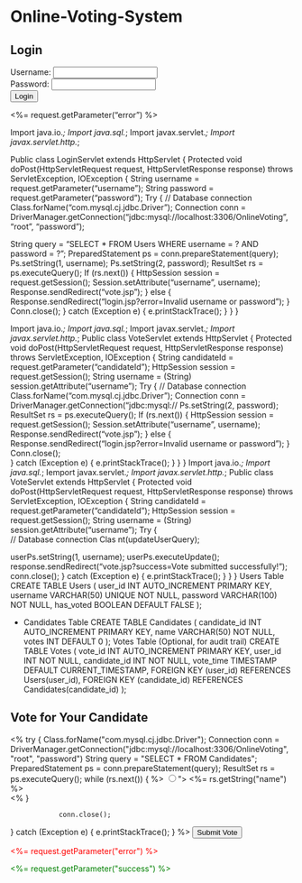 # Online-Voting-System
<!DOCTYPE html> 
<html> 
<head> 
    <title>Login</title> 
</head> 
<body> 
    <h2>Login</h2> 
    <form action=”LoginServlet” method=”post”> 
        <label>Username:</label> 
        <input type=”text” name=”username” required><br> 
        <label>Password:</label> 
        <input type=”password” name=”password” required><br> 
        <button type=”submit”>Login</button> 
    </form> 
    <p style=”color:red;”><%= request.getParameter(“error”) %></p> 
</body> 
</html> 

Import java.io.*; 
Import java.sql.*; 
Import javax.servlet.*; 
Import javax.servlet.http.*; 
 
Public class LoginServlet extends HttpServlet { 
    Protected void doPost(HttpServletRequest request, HttpServletResponse response) throws 
ServletException, IOException { 
        String username = request.getParameter(“username”); 
        String password = request.getParameter(“password”); 
  Try { 
            // Database connection 
            Class.forName(“com.mysql.cj.jdbc.Driver”); 
            Connection conn = DriverManager.getConnection(“jdbc:mysql://localhost:3306/OnlineVoting”, 
“root”, “password”); 

   String query = “SELECT * FROM Users WHERE username = ? AND password = ?”; 
            PreparedStatement ps = conn.prepareStatement(query); 
            Ps.setString(1, username); 
            Ps.setString(2, password); 
            ResultSet rs = ps.executeQuery();
             If (rs.next()) {
             HttpSession session = request.getSession(); 
                Session.setAttribute(“username”, username); 
                Response.sendRedirect(“vote.jsp”); 
            } else { 
                Response.sendRedirect(“login.jsp?error=Invalid username or password”); 
            }
              Conn.close(); 
        } catch (Exception e) { 
            e.printStackTrace(); 
        } 
    } 
}

Import java.io.*; 
Import java.sql.*; 
Import javax.servlet.*; 
Import javax.servlet.http.*; 
Public class VoteServlet extends HttpServlet { 
    Protected void doPost(HttpServletRequest request, HttpServletResponse response) throws 
ServletException, IOException { 
        String candidateId = request.getParameter(“candidateId”); 
        HttpSession session = request.getSession(); 
        String username = (String) session.getAttribute(“username”); 
  Try { 
            // Database connection 
            Class.forName(“com.mysql.cj.jdbc.Driver”);
          Connection conn = DriverManager.getConnection(“jdbc:mysql://      Ps.setString(2, password);             
ResultSet rs = ps.executeQuery();              If (rs.next()) {                 HttpSession session = 
request.getSession();                 Session.setAttribute(“username”, username);                 
Response.sendRedirect(“vote.jsp”);             } else {                 
Response.sendRedirect(“login.jsp?error=Invalid username or password”);             }              Conn.close();         
} catch (Exception e) {             e.printStackTrace();         }     } }   Import java.io.*; Import java.sql.*; Iemport 
javax.servlet.*; Import javax.servlet.http.*;  Public class VoteServlet extends HttpServlet {     Protected 
void doPost(HttpServletRequest request, HttpServletResponse response) throws ServletException, 
IOException {         String candidateId = request.getParameter(“candidateId”);         HttpSession session = 
request.getSession();         String username = (String) session.getAttribute(“username”);          Try {             
// Database connection             Clas nt(updateUserQuery); 

   userPs.setString(1, username); 
            userPs.executeUpdate();
              response.sendRedirect(“vote.jsp?success=Vote submitted successfully!”); 
            conn.close(); 
        } catch (Exception e) { 
        e.printStackTrace(); 
} 
} 
}
 Users Table 
CREATE TABLE Users ( 
user_id INT AUTO_INCREMENT PRIMARY KEY, 
username VARCHAR(50) UNIQUE NOT NULL, 
password VARCHAR(100) NOT NULL, 
has_voted BOOLEAN DEFAULT FALSE 
); 

- Candidates Table 
CREATE TABLE Candidates ( 
candidate_id INT AUTO_INCREMENT PRIMARY KEY, 
name VARCHAR(50) NOT NULL, 
votes INT DEFAULT 0 
); 
 Votes Table (Optional, for audit trail) 
CREATE TABLE Votes ( 
vote_id INT AUTO_INCREMENT PRIMARY KEY, 
user_id INT NOT NULL, 
candidate_id INT NOT NULL,
 vote_time TIMESTAMP DEFAULT CURRENT_TIMESTAMP, 
    FOREIGN KEY (user_id) REFERENCES Users(user_id), 
    FOREIGN KEY (candidate_id) REFERENCES Candidates(candidate_id) 
); 
<!DOCTYPE html> 
<html> 
<head> 
    <title>Vote</title> 
</head> 
<body> 
    <h2>Vote for Your Candidate</h2> 
    <form action="VoteServlet" method="post"> 
        <% 
            try { 
                Class.forName("com.mysql.cj.jdbc.Driver"); 
                Connection conn = DriverManager.getConnection("jdbc:mysql://localhost:3306/OnlineVoting", 
"root", "password")
 String query = "SELECT * FROM Candidates"; 
                PreparedStatement ps = conn.prepareStatement(query); 
                ResultSet rs = ps.executeQuery(); 
 while (rs.next()) { 
        %> 
                    <input type="radio" name="candidateId" value="<%= rs.getInt("candidate_id") %>"> 
                    <%= rs.getString("name") %><br> 
        <% 
                } 

                conn.close(); 
} catch (Exception e) { 
e.printStackTrace(); 
} 
%> 
<button type="submit">Submit Vote</button> 
</form> 
<p style="color:red;"><%= request.getParameter("error") %></p> 
<p style="color:green;"><%= request.getParameter("success") %></p> 
</body> 
</html>


               
